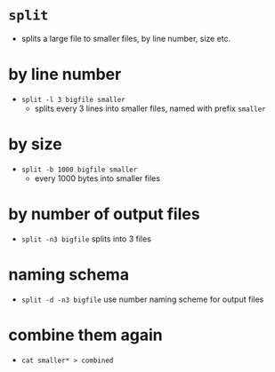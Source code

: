 # `split`
* splits a large file to smaller files, by line number, size etc.

# by line number
* `split -l 3 bigfile smaller`
  * splits every 3 lines into smaller files, named with prefix `smaller`
# by size
* `split -b 1000 bigfile smaller`
  * every 1000 bytes into smaller files

# by number of output files
* `split -n3 bigfile` splits into 3 files

# naming schema
* `split -d -n3 bigfile` use number naming scheme for output files

# combine them again
* `cat smaller* > combined`
